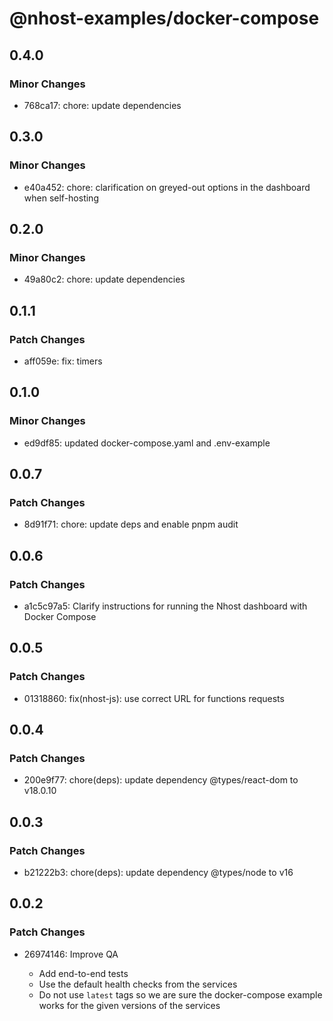 # @nhost-examples/docker-compose

## 0.4.0

### Minor Changes

- 768ca17: chore: update dependencies

## 0.3.0

### Minor Changes

- e40a452: chore: clarification on greyed-out options in the dashboard when self-hosting

## 0.2.0

### Minor Changes

- 49a80c2: chore: update dependencies

## 0.1.1

### Patch Changes

- aff059e: fix: timers

## 0.1.0

### Minor Changes

- ed9df85: updated docker-compose.yaml and .env-example

## 0.0.7

### Patch Changes

- 8d91f71: chore: update deps and enable pnpm audit

## 0.0.6

### Patch Changes

- a1c5c97a5: Clarify instructions for running the Nhost dashboard with Docker Compose

## 0.0.5

### Patch Changes

- 01318860: fix(nhost-js): use correct URL for functions requests

## 0.0.4

### Patch Changes

- 200e9f77: chore(deps): update dependency @types/react-dom to v18.0.10

## 0.0.3

### Patch Changes

- b21222b3: chore(deps): update dependency @types/node to v16

## 0.0.2

### Patch Changes

- 26974146: Improve QA

  - Add end-to-end tests
  - Use the default health checks from the services
  - Do not use `latest` tags so we are sure the docker-compose example works for the given versions of the services
